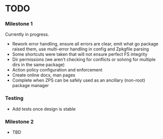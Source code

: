 TODO
====

### Milestone 1

Currently in progress.

- Rework error handling, ensure all errors are clear, emit what go package raised them, use multi-error handling in config and Zpkgfile parsing
- Some shortcuts were taken that will not ensure perfect FS integrity
- Dir permissions (we aren't checking for conflicts or solving for multiple dirs in the same package)
- Action policy configuration and enforcement
- Create online docs, man pages
- Complete when ZPS can be safely used as an ancillary (non-root) package manager

### Testing

- Add tests once design is stable

### Milestone 2

- TBD
